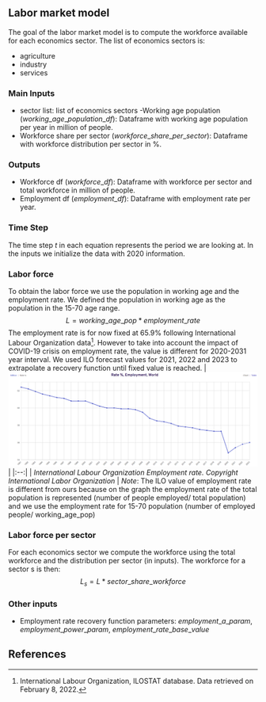 ## Labor market model

The goal of the labor market model is to compute the workforce available for each economics sector. The list of economics sectors is:
- agriculture
- industry
- services

### Main Inputs
- sector list: list of economics sectors
-Working age population ($working\_age\_population\_df$): Dataframe with working age population per year in million of people.
- Workforce share per sector ($workforce\_share\_per\_sector$): Dataframe with workforce distribution per sector in %.

### Outputs
- Workforce df ($workforce\_df$): Dataframe with workforce per sector and total workforce in million of people.
- Employment df ($employment\_df$): Dataframe with employment rate per year.

### Time Step
The time step $t$ in each equation represents the period we are looking at. In the inputs we initialize the data with 2020 information.

### Labor force
To obtain the labor force we use the population in working age and the employment rate. We defined the population in working age as the population in the 15-70 age range.
$$L = working\_age\_pop * employment\_rate$$
The employment rate is for now fixed at  $65.9\%$ following International Labour Organization data[^9]. However to take into account the impact of COVID-19 crisis on employment rate, the value is different for 2020-2031 year interval. We used ILO forecast values for 2021, 2022 and 2023 to extrapolate a recovery function until fixed value is reached.
| ![employmentrate.PNG](employmentrate.PNG) |
|:--:|
| *International Labour Organization Employment rate. Copyright International Labor Organization* |
*Note*: The ILO value of employment rate is different from ours because on the graph the employment rate of the total population is represented (number of people employed/ total population) and we use the employment rate for 15-70 population (number of employed people/ working_age_pop)

### Labor force per sector
For each economics sector we compute the workforce using the total workforce and the distribution per sector (in inputs).
The workforce for a sector s is then:
$$L_s = L * sector\_share\_workforce$$

### Other inputs
-  Employment rate recovery function parameters: $employment\_a\_param$, $employment\_power\_param$, $employment\_rate\_base\_value$

## References
[^9]: International Labour Organization, ILOSTAT database. Data retrieved on February 8, 2022.
